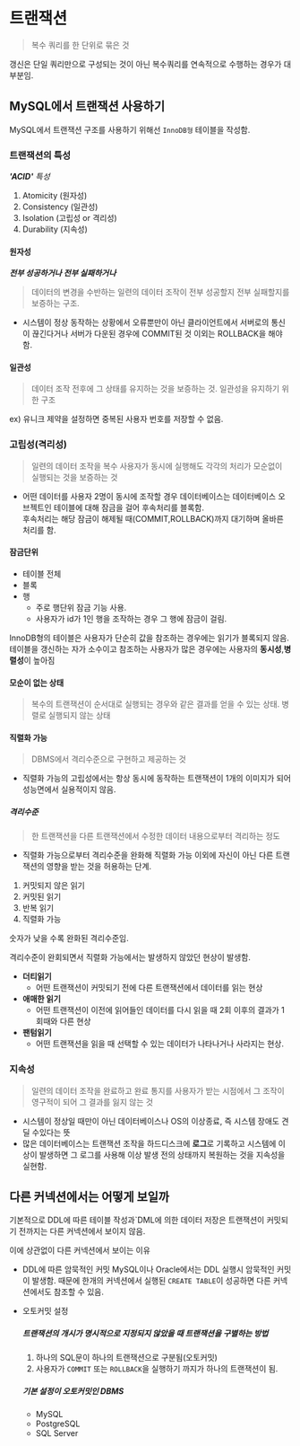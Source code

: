 # 트랜잭션
> 복수 쿼리를 한 단위로 묶은 것

갱신은 단일 쿼리만으로 구성되는 것이 아닌 복수쿼리를 연속적으로 수행하는 경우가 대부분임.

## MySQL에서 트랜잭션 사용하기
MySQL에서 트랜잭션 구조를 사용하기 위해선 `InnoDB형` 테이블을 작성함.

### 트랜잭션의 특성
<i><b>'ACID'</b> 특성</i>

1. Atomicity (원자성)
2. Consistency (일관성)
3. Isolation (고립성 or 격리성)
4. Durability (지속성)

#### 원자성
<b><i>전부 성공하거나 전부 실패하거나</i></b>

> 데이터의 변경을 수반하는 일련의 데이터 조작이 전부 성공할지 전부 실패할지를 보증하는 구조.

- 시스템이 정상 동작하는 상황에서 오류뿐만이 아닌 클라이언트에서 서버로의 통신이 끊긴다거나 서버가 다운된 경우에 COMMIT된 것 이외는 ROLLBACK을 해야함.

#### 일관성
> 데이터 조작 전후에 그 상태를 유지하는 것을 보증하는 것. 일관성을 유지하기 위한 구조

ex) 유니크 제약을 설정하면 중복된 사용자 번호를 저장할 수 없음.

### 고립성(격리성)
> 일련의 데이터 조작을 복수 사용자가 동시에 실행해도 각각의 처리가 모순없이 실행되는 것을 보증하는 것

- 어떤 데이터를 사용자 2명이 동시에 조작할 경우 데이터베이스는 데이터베이스 오브젝트인 테이블에 대해 잠금을 걸어 후속처리를 블록함.  
후속처리는 해당 잠금이 해제될 때(COMMIT,ROLLBACK)까지 대기하며 올바른 처리를 함.

#### 잠금단위
- 테이블 전체
- 블록
- 행
    - 주로 행단위 잠금 기능 사용.
    - 사용자가 id가 1인 행을 조작하는 경우 그 행에 잠금이 걸림.

InnoDB형의 테이블은 사용자가 단순히 값을 참조하는 경우에는 읽기가 블록되지 않음.  
테이블을 갱신하는 자가 소수이고 참조하는 사용자가 많은 경우에는 사용자의 <b>동시성</b>,<b>병렬성</b>이 높아짐

#### 모순이 없는 상태
> 복수의 트랜잭션이 순서대로 실행되는 경우와 같은 결과를 얻을 수 있는 상태. 병렬로 실행되지 않는 상태

#### 직렬화 가능
> DBMS에서 격리수준으로 구현하고 제공하는 것

- 직렬화 가능의 고립성에서는 항상 동시에 동작하는 트랜잭션이 1개의 이미지가 되어 성능면에서 실용적이지 않음.

##### 격리수준
> 한 트랜잭션을 다른 트랜잭션에서 수정한 데이터 내용으로부터 격리하는 정도 
- 직렬화 가능으로부터 격리수준을 완화해 직렬화 가능 이외에 자신이 아닌 다른 트랜잭션의 영향을 받는 것을 허용하는 단계.  

1. 커밋되지 않은 읽기
2. 커밋된 읽기
3. 반복 읽기
4. 직렬화 가능

숫자가 낮을 수록 완화된 격리수준임.

격리수준이 완회되면서 직렬화 가능에서는 발생하지 않았던 현상이 발생함.
- <b>더티읽기</b>
    - 어떤 트랜잭션이 커밋되기 전에 다른 트랜잭션에서 데이터를 읽는 현상
- <b> 애매한 읽기</b>
    - 어떤 트랜잭션이 이전에 읽어들인 데이터를 다시 읽을 때 2회 이후의 결과가 1회때와 다른 현상
- <b>팬텀읽기 </b>
    - 어떤 트랜잭션을 읽을 때 선택할 수 있는 데이터가 나타나거나 사라지는 현상.

### 지속성
> 일련의 데이터 조작을 완료하고 완료 통지를 사용자가 받는 시점에서 그 조작이 영구적이 되어 그 결과를 잃지 않는 것

- 시스템이 정상일 때만이 아닌 데이터베이스나 OS의 이상종료, 즉 시스템 장애도 견딜 수있다는 뜻
- 많은 데이터베이스는 트랜잭션 조작을 하드디스크에 <b>로그</b>로 기록하고 시스템에 이상이 발생하면 그 로그를 사용해 이상 발생 전의 상태까지 복원하는 것을 지속성을 실현함.

## 다른 커넥션에서는 어떻게 보일까
기본적으로 DDL에 따른 테이블 작성과`DML에 의한 데이터 저장은 트랜잭션이 커밋되기 전까지는 다른 커넥션에서 보이지 않음.

이에 상관없이 다른 커넥션에서 보이는 이유
- DDL에 따른 암묵적인 커밋
    MySQL이나 Oracle에서는 DDL 실행시 암묵적인 커밋이 발생함. 때문에 한개의 커넥션에서 실행된 `CREATE TABLE`이 성공하면 다른 커넥션에서도 참조할 수 있음.
- 오토커밋 설정
    ##### 트랜잭션의 개시가 명시적으로 지정되지 않았을 때 트랜잭션을 구별하는 방법
    1. 하나의 SQL문이 하나의 트랜잭션으로 구분됨(오토커밋)
    2. 사용자가 `COMMIT` 또는 `ROLLBACK`을 실행하기 까지가 하나의 트랜잭션이 됨.

    ##### 기본 설정이 오토커밋인 DBMS
    - MySQL
    - PostgreSQL
    - SQL Server
